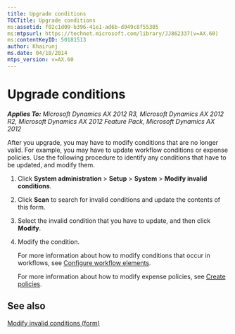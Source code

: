 ```yaml
---
title: Upgrade conditions
TOCTitle: Upgrade conditions
ms:assetid: f02c1d09-b396-41e1-ad6b-d949c8f55305
ms:mtpsurl: https://technet.microsoft.com/library/JJ862337(v=AX.60)
ms:contentKeyID: 50181513
author: Khairunj
ms.date: 04/18/2014
mtps_version: v=AX.60
---
```


# Upgrade conditions 


_**Applies To:** Microsoft Dynamics AX 2012 R3, Microsoft Dynamics AX 2012 R2, Microsoft Dynamics AX 2012 Feature Pack, Microsoft Dynamics AX 2012_

After you upgrade, you may have to modify conditions that are no longer valid. For example, you may have to update workflow conditions or expense policies. Use the following procedure to identify any conditions that have to be updated, and modify them.

1.  Click **System administration** \> **Setup** \> **System** \> **Modify invalid conditions**.

2.  Click **Scan** to search for invalid conditions and update the contents of this form.

3.  Select the invalid condition that you have to update, and then click **Modify**.

4.  Modify the condition.
    
    For more information about how to modify conditions that occur in workflows, see [Configure workflow elements](configure-workflow-elements.md).
    
    For more information about how to modify expense policies, see [Create policies](create-policies.md).

## See also

[Modify invalid conditions (form)](https://technet.microsoft.com/library/jj862344\(v=ax.60\))

  



